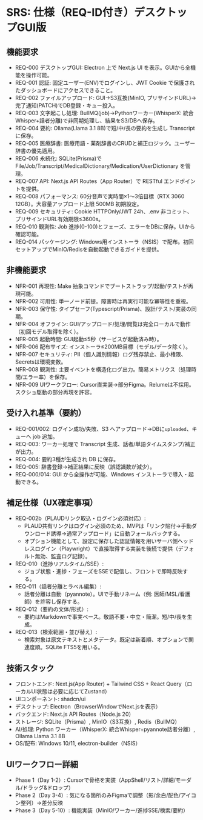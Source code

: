 # SRS: 仕様（REQ-ID付き）デスクトップGUI版

## 機能要求
- REQ-000 デスクトップGUI: Electron 上で Next.js UI を表示。GUIから全機能を操作可能。
- REQ-001 認証: 固定ユーザー(ENV)でログインし、JWT Cookie で保護されたダッシュボードにアクセスできること。
- REQ-002 ファイルアップロード: GUI→S3互換(MinIO, プリサインドURL)→完了通知(PATCH)でDB登録・キュー投入。
- REQ-003 文字起こし処理: BullMQ(job)→Pythonワーカー(WhisperX: 統合Whisper+話者分離)で非同期処理し、結果をS3/DBへ保存。
- REQ-004 要約: Ollama(Llama 3.1 8B)で短/中/長の要約を生成し Transcript に保存。
- REQ-005 医療辞書: 医療用語・薬剤辞書のCRUDと補正ロジック。ユーザー辞書の優先適用。
- REQ-006 永続化: SQLite(Prisma)で File/Job/Transcript/MedicalDictionary/Medication/UserDictionary を管理。
- REQ-007 API: Next.js API Routes（App Router）で RESTful エンドポイントを提供。
- REQ-008 パフォーマンス: 60分音声で実時間×1～3倍目標（RTX 3060 12GB）。大容量アップロード上限 500MB 初期設定。
- REQ-009 セキュリティ: Cookie HTTPOnly/JWT 24h、.env 非コミット、プリサインドURL有効期限≤3600s。
- REQ-010 観測性: Job 進捗(0-100)とフェーズ、エラーをDBに保存。UIから確認可能。
- REQ-014 パッケージング: Windows用インストーラ（NSIS）で配布。初回セットアップでMinIO/Redisを自動起動できるガイドを提供。

## 非機能要求
- NFR-001 再現性: Make 抽象コマンドでブートストラップ/起動/テストが再現可能。
- NFR-002 可用性: 単一ノード前提。障害時は再実行可能な冪等性を重視。
- NFR-003 保守性: タイプセーフ(Typescript/Prisma)、設計/テスト/実装の同期。
- NFR-004 オフライン: GUI/アップロード/処理/閲覧は完全ローカルで動作（初回モデル取得を除く）。
- NFR-005 起動時間: GUI起動≤5秒（サービスが起動済み時）。
- NFR-006 配布サイズ: インストーラ≤200MB目標（モデル/データ除く）。
- NFR-007 セキュリティ: PII（個人識別情報）ログ残存禁止、最小権限、Secretsは環境変数。
- NFR-008 観測性: 主要イベントを構造化ログ出力。簡易メトリクス（処理時間/エラー率）を保存。
- NFR-009 UIワークフロー: Cursor直実装→部分Figma。Relumeは不採用。スクショ駆動の部分再現を許容。

## 受け入れ基準（要約）
- REQ-001/002: ログイン成功/失敗、S3 へアップロード→DBに`uploaded`、キューへ job 追加。
- REQ-003: ワーカー処理で Transcript 生成、話者/単語タイムスタンプ/補正が出力。
- REQ-004: 要約3種が生成され DB に保存。
- REQ-005: 辞書登録→補正結果に反映（誤認識数が減少）。
- REQ-000/014: GUI から全操作が可能、Windows インストーラで導入・起動できる。

## 補足仕様（UX確定事項）
- REQ-002b（PLAUDリンク取込・ログイン必須対応）:
  - PLAUD共有リンクはログイン必須のため、MVPは「リンク貼付→手動ダウンロード誘導→通常アップロード」に自動フォールバックする。
  - オプション機能として、設定に保存した認証情報を用いサーバ側ヘッドレスログイン（Playwright）で直接取得する実装を後続で提供（デフォルト無効、監査ログ記録）。
- REQ-010（進捗リアルタイム/SSE）:
  - ジョブ状態・進捗・フェーズをSSEで配信し、フロントで即時反映する。
- REQ-011（話者分離とラベル編集）:
  - 話者分離は自動（pyannote）。UIで手動リネーム（例: 医師/MSL/看護師）を許容し保存する。
- REQ-012（要約の文体/形式）:
  - 要約はMarkdownで事実ベース。敬語不要・中立・簡潔。短/中/長を生成。
- REQ-013（検索範囲・並び替え）:
  - 検索対象は原文テキストとメタデータ。既定は新着順、オプションで関連度順。SQLite FTS5を用いる。

## 技術スタック
- フロントエンド: Next.js(App Router) + Tailwind CSS + React Query（ローカルUI状態は必要に応じてZustand）
- UIコンポーネント: shadcn/ui
- デスクトップ: Electron（BrowserWindowでNext.jsを表示）
- バックエンド: Next.js API Routes（Node.js 20）
- ストレージ: SQLite（Prisma）, MinIO（S3互換）, Redis（BullMQ）
- AI/処理: Python ワーカー（WhisperX: 統合Whisper+pyannote話者分離）, Ollama Llama 3.1 8B
- OS/配布: Windows 10/11, electron-builder（NSIS）

## UIワークフロー詳細
- Phase 1（Day 1-2）: Cursorで骨格を実装（AppShell/リスト/詳細/モーダル/ドラッグ&ドロップ）
- Phase 2（Day 3-4）: 気になる箇所のみFigmaで調整（影/余白/配色/アイコン整列）→差分反映
- Phase 3（Day 5-10）: 機能実装（MinIO/ワーカー/進捗SSE/検索/要約）

